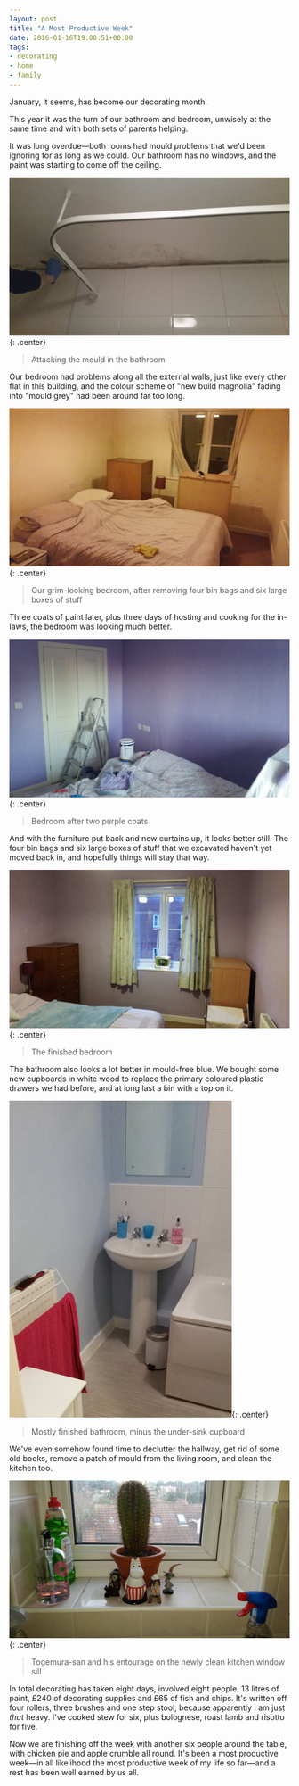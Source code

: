 ```yaml
---
layout: post
title: "A Most Productive Week"
date: 2016-01-16T19:00:51+00:00
tags:
- decorating
- home
- family
---
```


January, it seems, has become our decorating month. 

This year it was the turn of our bathroom and bedroom, unwisely at the same time and with both sets of parents helping.

It was long overdue&mdash;both rooms had mould problems that we'd been ignoring for as long as we could. Our bathroom has no windows, and the paint was starting to come off the ceiling.

![](/img/blog/2016/bathroom1.jpg){: .center}

> Attacking the mould in the bathroom

Our bedroom had problems along all the external walls, just like every other flat in this building, and the colour scheme of "new build magnolia" fading into "mould grey" had been around far too long.

![](/img/blog/2016/bedroom1.jpg){: .center}

> Our grim-looking bedroom, after removing four bin bags and six large boxes of stuff

Three coats of paint later, plus three days of hosting and cooking for the in-laws, the bedroom was looking much better.

![](/img/blog/2016/bedroom2.jpg){: .center}

> Bedroom after two purple coats

And with the furniture put back and new curtains up, it looks better still. The four bin bags and six large boxes of stuff that we excavated haven't yet moved back in, and hopefully things will stay that way.

![](/img/blog/2016/bedroom3.jpg){: .center}

> The finished bedroom

The bathroom also looks a lot better in mould-free blue. We bought some new cupboards in white wood to replace the primary coloured plastic drawers we had before, and at long last a bin with a top on it.

![](/img/blog/2016/bathroom2.jpg){: .center}

> Mostly finished bathroom, minus the under-sink cupboard

We've even somehow found time to declutter the hallway, get rid of some old books, remove a patch of mould from the living room, and clean the kitchen too.

![](/img/blog/2016/kitchen1.jpg){: .center}

> Togemura-san and his entourage on the newly clean kitchen window sill

In total decorating has taken eight days, involved eight people, 13 litres of paint, £240 of decorating supplies and £65 of fish and chips. It's written off four rollers, three brushes and one step stool, because apparently I am just *that* heavy. I've cooked stew for six, plus bolognese, roast lamb and risotto for five.

Now we are finishing off the week with another six people around the table, with chicken pie and apple crumble all round. It's been a most productive week&mdash;in all likelihood the most productive week of my life so far&mdash;and a rest has been well earned by us all.
